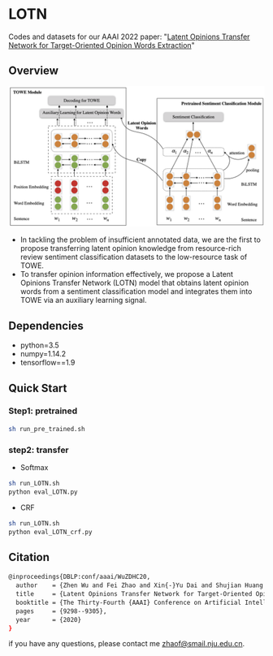 # LOTN

Codes and datasets for our AAAI 2022 paper: "[Latent Opinions Transfer Network for Target-Oriented Opinion Words Extraction](https://arxiv.org/pdf/2001.01989.pdf)"

## Overview

<img src="figs/LOTN.png" style="width:200px height:300px" />

- In tackling the problem of insufficient annotated data, we are the first to propose transferring latent opinion knowledge from resource-rich review sentiment classification datasets to the low-resource task of TOWE.
- To transfer opinion information effectively, we propose a Latent Opinions Transfer Network (LOTN) model that obtains latent opinion words from a sentiment classification model and integrates them into TOWE via an auxiliary learning signal.

## Dependencies

- python=3.5
- numpy=1.14.2
- tensorflow==1.9

## Quick Start

### Step1: pretrained
```bash
sh run_pre_trained.sh
```
### step2: transfer
- Softmax
```bash
sh run_LOTN.sh
python eval_LOTN.py
```
- CRF
```bash
sh run_LOTN.sh
python eval_LOTN_crf.py
```
## Citation
```bash
@inproceedings{DBLP:conf/aaai/WuZDHC20,
  author    = {Zhen Wu and Fei Zhao and Xin{-}Yu Dai and Shujian Huang and Jiajun Chen},
  title     = {Latent Opinions Transfer Network for Target-Oriented Opinion Words Extraction},
  booktitle = {The Thirty-Fourth {AAAI} Conference on Artificial Intelligence, {AAAI} 2020, New York, NY, USA, February 7-12, 2020},
  pages     = {9298--9305},
  year      = {2020}
}
```

if you have any questions, please contact me zhaof@smail.nju.edu.cn.